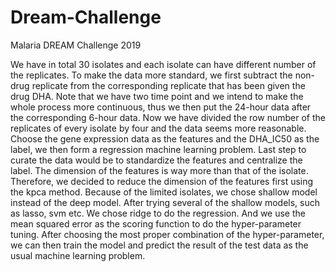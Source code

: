 # Dream-Challenge
Malaria DREAM Challenge 2019

We have in total 30 isolates and each isolate can have different number of the replicates. To make the data more standard, we first subtract the non-drug replicate from the corresponding replicate that has been given the drug DHA. Note that we have two time point and we intend to make the whole process more continuous, thus we then put the 24-hour data after the corresponding 6-hour data. Now we have divided the row number of the replicates of every isolate by four and the data seems more reasonable. Choose the gene expression data as the features and the DHA_IC50 as the label, we then form a regression machine learning problem. Last step to curate the data would be to standardize the features and centralize the label. The dimension of the features is way more than that of the isolate. Therefore, we decided to reduce the dimension of the features first using the kpca method. Because of the limited isolates, we chose shallow model instead of the deep model. After trying several of the shallow models, such as lasso, svm etc. We chose ridge to do the regression. And we use the mean squared error as the scoring function to do the hyper-parameter tuning. After choosing the most proper combination of the hyper-parameter, we can then train the model and predict the result of the test data as the usual machine learning problem.
